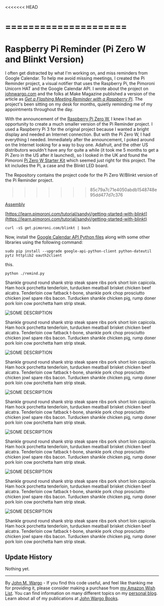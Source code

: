 <<<<<<< HEAD

=====================
=======
# Raspberry Pi Reminder (Pi Zero W and Blinkt Version)

I often get distracted by what I'm working on, and miss reminders from Google Calendar. To help me avoid missing meetings, I created the Pi Reminder project, a visual notifier that uses the Raspberry Pi, the Pimoroni Unicorn HAT and the Google Calendar API. I wrote about the project on [johnwargo.com](http://johnwargo.com/microcontrollers-single-board-computers/raspberry-pi-reminder-project.html) and the folks at Make Magazine published a version of the article as [*Get a Flashing Meeting Reminder with a Raspberry Pi*](http://makezine.com/projects/get-a-flashing-meeting-reminder-with-a-raspberry-pi/). The project's been sitting on my desk for months, quietly reminding me of my appointments throughout the day.

With the announcement of the [Raspberry Pi Zero W](https://www.raspberrypi.org/blog/raspberry-pi-zero-w-joins-family/), I knew I had an opportunity to create a much smaller version of the Pi Reminder project. I used a Raspberry Pi 3 for the original project because I wanted a bright display and needed an Internet connection. But with the Pi Zero W, I had everything I needed. Immediately after the announcement, I poked around on the Internet looking for a way to buy one. Adafruit, and the other US distributors wouldn't have any for quite a while (it took me 5 months to get a Pi Zero in the US after it launched), so I looked in the UK and found the Pimoroni [Pi Zero W Starter Kit](https://shop.pimoroni.com/products/pi-zero-w-starter-kit) which seemed just right for this project. The kit includes the Pi, a case and the Blinkt LED board. 

The Repository contains the project code for the Pi Zero W/Blinkt version of the Pi Reminder project.
>>>>>>> 85c79a7c71e4050abdb1548748e95dd477d7c376


[Assembly](https://learn.pimoroni.com/tutorial/sandyj/pibow-zero-assembly)

[https://learn.pimoroni.com/tutorial/sandyj/getting-started-with-blinkt](https://learn.pimoroni.com/tutorial/sandyj/getting-started-with-blinkt)


	curl -sS get.pimoroni.com/blinkt | bash

Now, install the [Google Calendar API Python files](https://developers.google.com/api-client-library/python/start/installation) along with some other libraries using the following command:

    sudo pip install --upgrade google-api-python-client python-dateutil pytz httplib2 oauth2client

this.

	python ./remind.py


Shankle ground round shank strip steak spare ribs pork short loin capicola. Ham hock porchetta tenderloin, turducken meatball brisket chicken beef alcatra. Tenderloin cow fatback t-bone, shankle pork chop prosciutto chicken jowl spare ribs bacon. Turducken shankle chicken pig, rump doner pork loin cow porchetta ham strip steak.

![SOME DESCRIPTION](screenshots/figure-01.png)

Shankle ground round shank strip steak spare ribs pork short loin capicola. Ham hock porchetta tenderloin, turducken meatball brisket chicken beef alcatra. Tenderloin cow fatback t-bone, shankle pork chop prosciutto chicken jowl spare ribs bacon. Turducken shankle chicken pig, rump doner pork loin cow porchetta ham strip steak.

![SOME DESCRIPTION](screenshots/figure-02.png)

Shankle ground round shank strip steak spare ribs pork short loin capicola. Ham hock porchetta tenderloin, turducken meatball brisket chicken beef alcatra. Tenderloin cow fatback t-bone, shankle pork chop prosciutto chicken jowl spare ribs bacon. Turducken shankle chicken pig, rump doner pork loin cow porchetta ham strip steak.

![SOME DESCRIPTION](screenshots/figure-03.png)

Shankle ground round shank strip steak spare ribs pork short loin capicola. Ham hock porchetta tenderloin, turducken meatball brisket chicken beef alcatra. Tenderloin cow fatback t-bone, shankle pork chop prosciutto chicken jowl spare ribs bacon. Turducken shankle chicken pig, rump doner pork loin cow porchetta ham strip steak.

![SOME DESCRIPTION](screenshots/figure-04.png)

Shankle ground round shank strip steak spare ribs pork short loin capicola. Ham hock porchetta tenderloin, turducken meatball brisket chicken beef alcatra. Tenderloin cow fatback t-bone, shankle pork chop prosciutto chicken jowl spare ribs bacon. Turducken shankle chicken pig, rump doner pork loin cow porchetta ham strip steak.

![SOME DESCRIPTION](screenshots/figure-05.png)

Shankle ground round shank strip steak spare ribs pork short loin capicola. Ham hock porchetta tenderloin, turducken meatball brisket chicken beef alcatra. Tenderloin cow fatback t-bone, shankle pork chop prosciutto chicken jowl spare ribs bacon. Turducken shankle chicken pig, rump doner pork loin cow porchetta ham strip steak.

![SOME DESCRIPTION](screenshots/figure-06.png)

Shankle ground round shank strip steak spare ribs pork short loin capicola. Ham hock porchetta tenderloin, turducken meatball brisket chicken beef alcatra. Tenderloin cow fatback t-bone, shankle pork chop prosciutto chicken jowl spare ribs bacon. Turducken shankle chicken pig, rump doner pork loin cow porchetta ham strip steak.

## Update History

Nothing yet.

***
By [John M. Wargo](http://www.johnwargo.com) - If you find this code useful, and feel like thanking me for providing it, please consider making a purchase from [my Amazon Wish List](https://amzn.com/w/1WI6AAUKPT5P9). You can find information on many different topics on my [personal blog](http://www.johnwargo.com). Learn about all of my publications at [John Wargo Books](http://www.johnwargobooks.com). 